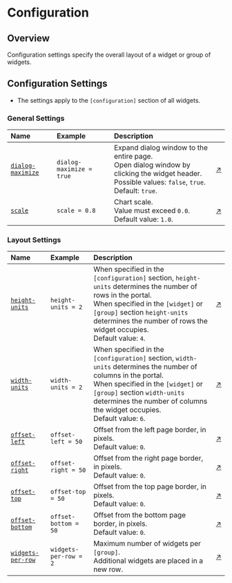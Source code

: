 # Configuration

## Overview

Configuration settings specify the overall layout of a widget or group of widgets.

## Configuration Settings

* The settings apply to the `[configuration]` section of all widgets.

### General Settings

Name | Example | Description | &nbsp;
:--|:--|:--|:--
<a name="dialog-maximize"></a>[`dialog-maximize`](#dialog-maximize)  |  `dialog-maximize = true`  |  Expand dialog window to the entire page.<br>Open dialog window by clicking the widget header.<br>Possible values: `false`, `true`.<br>Default: `true`.  |  [↗](https://apps.axibase.com/chartlab/8bc68a84)
<a name="scale"></a>[`scale`](#scale) | `scale = 0.8` | Chart scale.<br>Value must exceed `0.0`.<br>Default value: `1.0`.| [↗](https://apps.axibase.com/chartlab/1679114f)

### Layout Settings

Name | Example | Description | &nbsp;
:--|:--|:--|:--
<a name="height-units"></a>[`height-units`](#height-units) |`height-units = 2`| When specified in the `[configuration]` section, `height-units` determines the number of rows in the portal.<br>When specified in the `[widget]` or `[group]` section `height-units` determines the number of rows the widget occupies.<br>Default value: `4`.|[↗](https://apps.axibase.com/chartlab/645ea8fb)
<a name="width-units"></a>[`width-units`](#width-units)|`width-units = 2`| When specified in the `[configuration]` section, `width-units` determines the number of columns in the portal.<br>When specified in the `[widget]` or `[group]` section `width-units` determines the number of columns the widget occupies.<br>Default value: `6`.|[↗](https://apps.axibase.com/chartlab/d74e423d)
<a name="offset-left"></a>[`offset-left`](#offset-left) | `offset-left = 50` | Offset from the left page border, in pixels.<br>Default value: `0`. | [↗](https://apps.axibase.com/chartlab/8e901887)
<a name="offset-right"></a>[`offset-right`](#offset-right) | `offset-right = 50` | Offset from the right page border, in pixels.<br>Default value: `0`. | [↗](https://apps.axibase.com/chartlab/59feef54)
<a name="offset-top"></a>[`offset-top`](#offset-top) | `offset-top = 50` | Offset from the top page border, in pixels.<br>Default value: `0`. | [↗](https://apps.axibase.com/chartlab/706f24e5)
<a name="offset-bottom"></a>[`offset-bottom`](#offset-bottom) | `offset-bottom = 50` | Offset from the bottom page border, in pixels.<br>Default value: `0`. | [↗](https://apps.axibase.com/chartlab/5e7b62aa)
<a name="widgets-per-row"></a>[`widgets-per-row`](#widgets-per-row)  |  `widgets-per-row = 2`  | Maximum number of widgets per `[group]`.<br> Additional widgets are placed in a new row.  |  [↗](https://apps.axibase.com/chartlab/90047c70) |